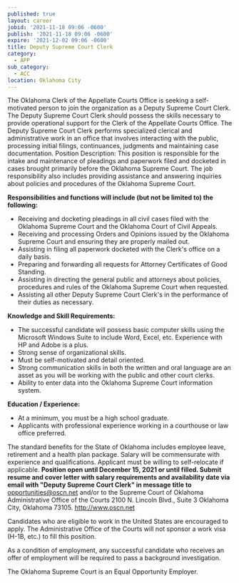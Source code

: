 ```yaml
---
published: true
layout: career
jobid: '2021-11-18 09:06 -0600'
publish: '2021-11-18 09:06 -0600'
expire: '2021-12-02 09:06 -0600'
title: Deputy Supreme Court Clerk
category:
  - APP
sub_category:
  - ACC
location: Oklahoma City
---
```

The Oklahoma Clerk of the Appellate Courts Office is seeking a self-motivated person to join the organization as a Deputy Supreme Court Clerk. The Deputy Supreme Court Clerk should possess the skills necessary to provide operational support for the Clerk of the Appellate Courts Office. The Deputy Supreme Court Clerk performs specialized clerical and administrative work in an office that involves interacting with the public, processing initial filings, continuances, judgments and maintaining case documentation.
Position Description: This position is responsible for the intake and maintenance of pleadings and paperwork filed and docketed in cases brought primarily before the Oklahoma Supreme Court. The job responsibility also includes providing assistance and answering inquiries about policies and procedures of the Oklahoma Supreme Court.

**Responsibilities and functions will include (but not be limited to) the following:**
- Receiving and docketing pleadings in all civil cases filed with the Oklahoma Supreme Court and the Oklahoma Court of Civil Appeals.
- Receiving and processing Orders and Opinions issued by the Oklahoma Supreme Court and ensuring they are properly mailed out.
- Assisting in filing all paperwork docketed with the Clerk&#39;s office on a daily basis.
- Preparing and forwarding all requests for Attorney Certificates of Good Standing.
- Assisting in directing the general public and attorneys about policies, procedures and rules of the Oklahoma Supreme Court when requested.
- Assisting all other Deputy Supreme Court Clerk&#39;s in the performance of their duties as necessary.

**Knowledge and Skill Requirements:**
- The successful candidate will possess basic computer skills using the Microsoft Windows Suite to include Word, Excel, etc. Experience with HP and Adobe is a plus.
- Strong sense of organizational skills.
- Must be self-motivated and detail oriented.
- Strong communication skills in both the written and oral language are an asset as you will be working with the public and other court clerks.
- Ability to enter data into the Oklahoma Supreme Court information system.

**Education / Experience:**
- At a minimum, you must be a high school graduate.
- Applicants with professional experience working in a courthouse or law office preferred.

The standard benefits for the State of Oklahoma includes employee leave, retirement and a health plan package. Salary will be commensurate with experience and qualifications. Applicant must be willing to self-relocate if applicable. **Position open until December 15, 2021 or until filled. Submit resume and cover letter with salary requirements and availability date via email with &quot;Deputy Supreme Court Clerk&quot; in message title to** [opportunities@oscn.net](mailto:opportunities@oscn.net) and/or to the Supreme Court of Oklahoma Administrative Office of the Courts 2100 N. Lincoln Blvd., Suite 3 Oklahoma City, Oklahoma 73105. http://www.oscn.net

Candidates who are eligible to work in the United States are encouraged to apply. The Administrative Office of the Courts will not sponsor a work visa (H-1B, etc.) to fill this position.

As a condition of employment, any successful candidate who receives an offer of employment will be required to pass a background investigation.

The Oklahoma Supreme Court is an Equal Opportunity Employer.
